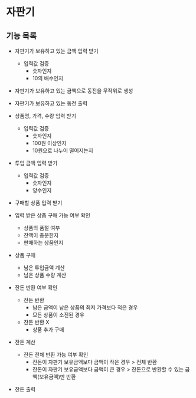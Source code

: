 # 자판기

## 기능 목록


- 자판기가 보유하고 있는 금액 입력 받기
    - 입력값 검증
        - 숫자인지
        - 10의 배수인지


- 자판기가 보유하고 있는 금액으로 동전을 무작위로 생성


- 자판기가 보유하고 있는 동전 출력


- 상품명, 가격, 수량 입력 받기
    - 입력값 검증
        - 숫자인지
        - 100원 이상인지
        - 10원으로 나누어 떨어지는지


- 투입 금액 입력 받기
    - 입력값 검증
        - 숫자인지
        - 양수인지


- 구매할 상품 입력 받기


- 입력 받은 상품 구매 가능 여부 확인
    - 상품의 품절 여부
    - 잔액이 충분한지
    - 판매하는 상품인지


- 상품 구매
    - 남은 투입금액 계산
    - 남은 상품 수량 계산


- 잔돈 반환 여부 확인
    - 잔돈 반환
        - 남은 금액이 남은 상품의 최저 가격보다 적은 경우
        - 모든 상품이 소진된 경우
    - 잔돈 반환 X
        - 상품 추가 구매


- 잔돈 계산
    - 잔돈 전체 반환 가능 여부 확인
        - 잔돈이 자판기 보유금액보다 금액이 작은 경우 > 전체 반환
        - 잔돈이 자판기 보유금액보다 금액이 큰 경우 > 잔돈으로 반환할 수 있는 금액(보유금액)만 반환

- 잔돈 출력
